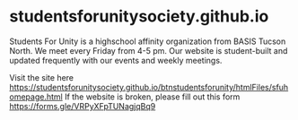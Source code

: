 # studentsforunitysociety.github.io
Students For Unity is a highschool affinity organization from BASIS Tucson North. We meet every Friday from 4-5 pm. Our website is student-built and updated frequently with our events and weekly meetings.


Visit the site here
https://studentsforunitysociety.github.io/btnstudentsforunity/htmlFiles/sfuhomepage.html
If the website is broken, please fill out this form https://forms.gle/VRPyXFpTUNagjqBq9 

